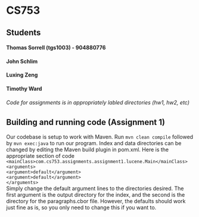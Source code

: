 # CS753

## Students
#### Thomas Sorrell (tgs1003) - 904880776
#### John Schlim
#### Luxing Zeng
#### Timothy Ward

###### Code for assignments is in appropriately labled directories (hw1, hw2, etc)

## Building and running code (Assignment 1)
Our codebase is setup to work with Maven. Run `mvn clean compile` followed by `mvn exec:java` to run our program. Index and data directories can be changed by editing the Maven build plugin in pom.xml. Here is the appropriate section of code <br />
`<mainClass>com.cs753.assignments.assignment1.lucene.Main</mainClass> ` <br />
            `<arguments>` <br />
              `<argument>default</argument>` <br />
              `<argument>default</argument>` <br />
            `</arguments>`<br />
Simply change the default argument lines to the directories desired. The first argument is the output directory for the index, and the second is the directory for the paragraphs.cbor file. However, the defaults should work just fine as is, so you only need to change this if you want to.
